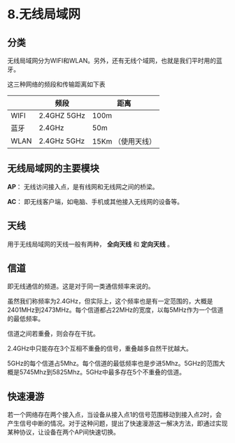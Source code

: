 # 8.无线局域网

## 分类

无线局域网分为WIFI和WLAN。另外，还有无线个域网，也就是我们平时用的蓝牙。  

这三种网络的频段和传输距离如下表  

| | 频段 | 距离 |
|---|---|---|
| WIFI | 2.4GHZ 5GHz | 100m |
| 蓝牙 | 2.4GHz | 50m |
| WLAN | 2.4GHz 5GHz | 15Km （使用天线） |

## 无线局域网的主要模块

**AP**： 无线访问接入点，是有线网和无线网之间的桥梁。  

**AC**： 即无线客户端，如电脑、手机或其他接入无线网的设备等。  

## 天线

用于无线局域网的天线一般有两种， **全向天线** 和 **定向天线**  。  

## 信道

即无线通信的频道。这是对于同一类通信频率来说的。  

虽然我们称频率为2.4GHz，但实际上，这个频率也是有一定范围的，大概是2401MHz到2473MHz。每个信道都占22MHz的宽度，以每5MHz作为一个信道的最低频率。  

信道之间若重叠，则会存在干扰。  

2.4GHz中只能存在3个互相不重叠的信号，重叠越多自然干扰越大。  

5GHz的每个信道占5Mhz。每个信道的最低频率也是步进5Mhz。5GHz的范围大概是5745Mhz到5825Mhz。5GHz中最多存在5个不重叠的信道。  

## 快速漫游

若一个网络存在两个接入点，当设备从接入点1的信号范围移动到接入点2时，会产生信号中断的情况。对于这种问题，提出了快速漫游这一解决方法，即通过实现某种协议，让设备在两个AP间快速切换。  

